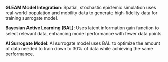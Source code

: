 **GLEAM Model Integration**:
Spatial, stochastic epidemic simulation uses real-world population and mobility data to generate high-fidelity data for training surrogate model.

**Bayesian Active Learning (BAL)**:
Uses latent information gain function to select relevant data, enhancing model performance with fewer data points.

**AI Surrogate Model**:
AI surrogate model uses BAL to optimize the amount of data needed to train down to 30% of data while achieving the same performance. 

